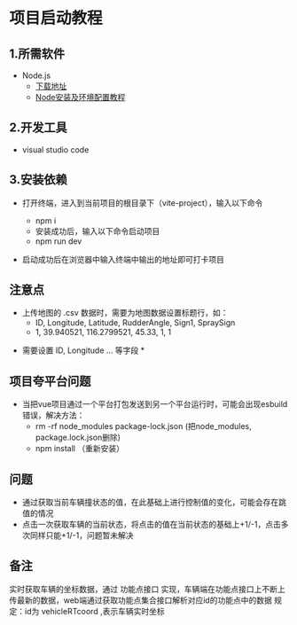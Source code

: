 # 项目启动教程

## 1.所需软件
- Node.js
    - [下载地址](https://nodejs.org/en)
    - [Node安装及环境配置教程](http://www.taodudu.cc/news/show-3611752.html)

## 2.开发工具 
- visual studio code

## 3.安装依赖
- 打开终端，进入到当前项目的根目录下（vite-project），输入以下命令
    - npm i
    - 安装成功后，输入以下命令启动项目
    - npm run dev

- 启动成功后在浏览器中输入终端中输出的地址即可打卡项目


## 注意点
- 上传地图的 .csv 数据时，需要为地图数据设置标题行，如：
    * ID,   Longitude,  Latitude,       RudderAngle,    Sign1,  SpraySign
    * 1,    39.940521,  116.2799521,    45.33,          1,      1
* 需要设置 ID, Longitude ... 等字段 *

## 项目夸平台问题
- 当把vue项目通过一个平台打包发送到另一个平台运行时，可能会出现esbuild错误，解决方法：
    - rm -rf node_modules package-lock.json (把node_modules, package.lock.json删除)
    - npm install （重新安装）

## 问题
- 通过获取当前车辆撞状态的值，在此基础上进行控制值的变化，可能会存在跳值的情况
- 点击一次获取车辆的当前状态，将点击的值在当前状态的基础上+1/-1，点击多次同样只能+1/-1，问题暂未解决

## 备注
实时获取车辆的坐标数据，通过 功能点接口 实现，车辆端在功能点接口上不断上传最新的数据，web端通过获取功能点集合接口解析对应id的功能点中的数据
规定：id为 vehicleRTcoord ,表示车辆实时坐标
